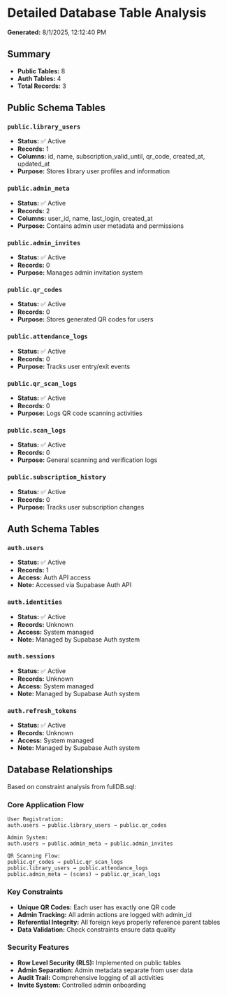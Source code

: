 # Detailed Database Table Analysis

**Generated:** 8/1/2025, 12:12:40 PM

## Summary

- **Public Tables:** 8
- **Auth Tables:** 4
- **Total Records:** 3

## Public Schema Tables

### `public.library_users`

- **Status:** ✅ Active
- **Records:** 1
- **Columns:** id, name, subscription_valid_until, qr_code, created_at, updated_at
- **Purpose:** Stores library user profiles and information

### `public.admin_meta`

- **Status:** ✅ Active
- **Records:** 2
- **Columns:** user_id, name, last_login, created_at
- **Purpose:** Contains admin user metadata and permissions

### `public.admin_invites`

- **Status:** ✅ Active
- **Records:** 0
- **Purpose:** Manages admin invitation system

### `public.qr_codes`

- **Status:** ✅ Active
- **Records:** 0
- **Purpose:** Stores generated QR codes for users

### `public.attendance_logs`

- **Status:** ✅ Active
- **Records:** 0
- **Purpose:** Tracks user entry/exit events

### `public.qr_scan_logs`

- **Status:** ✅ Active
- **Records:** 0
- **Purpose:** Logs QR code scanning activities

### `public.scan_logs`

- **Status:** ✅ Active
- **Records:** 0
- **Purpose:** General scanning and verification logs

### `public.subscription_history`

- **Status:** ✅ Active
- **Records:** 0
- **Purpose:** Tracks user subscription changes

## Auth Schema Tables

### `auth.users`

- **Status:** ✅ Active
- **Records:** 1
- **Access:** Auth API access
- **Note:** Accessed via Supabase Auth API

### `auth.identities`

- **Status:** ✅ Active
- **Records:** Unknown
- **Access:** System managed
- **Note:** Managed by Supabase Auth system

### `auth.sessions`

- **Status:** ✅ Active
- **Records:** Unknown
- **Access:** System managed
- **Note:** Managed by Supabase Auth system

### `auth.refresh_tokens`

- **Status:** ✅ Active
- **Records:** Unknown
- **Access:** System managed
- **Note:** Managed by Supabase Auth system

## Database Relationships

Based on constraint analysis from fullDB.sql:

### Core Application Flow

```
User Registration:
auth.users → public.library_users → public.qr_codes

Admin System:
auth.users → public.admin_meta → public.admin_invites

QR Scanning Flow:
public.qr_codes → public.qr_scan_logs
public.library_users → public.attendance_logs
public.admin_meta → (scans) → public.qr_scan_logs
```

### Key Constraints

- **Unique QR Codes:** Each user has exactly one QR code
- **Admin Tracking:** All admin actions are logged with admin_id
- **Referential Integrity:** All foreign keys properly reference parent tables
- **Data Validation:** Check constraints ensure data quality

### Security Features

- **Row Level Security (RLS):** Implemented on public tables
- **Admin Separation:** Admin metadata separate from user data
- **Audit Trail:** Comprehensive logging of all activities
- **Invite System:** Controlled admin onboarding


